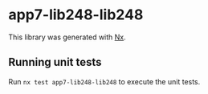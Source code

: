 # app7-lib248-lib248

This library was generated with [Nx](https://nx.dev).

## Running unit tests

Run `nx test app7-lib248-lib248` to execute the unit tests.
